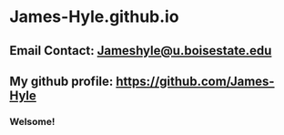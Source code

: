 # James-Hyle.github.io
## Email Contact: Jameshyle@u.boisestate.edu
## My github profile: https://github.com/James-Hyle
### Welsome!
